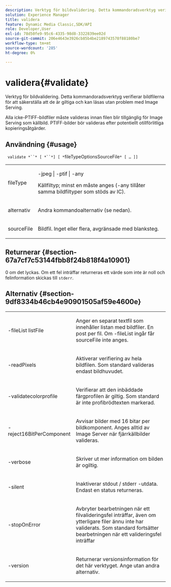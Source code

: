 ```yaml
---
description: Verktyg för bildvalidering. Detta kommandoradsverktyg verifierar bildfilerna för att säkerställa att de är giltiga och kan läsas utan problem med Image Serving.
solution: Experience Manager
title: validera
feature: Dynamic Media Classic,SDK/API
role: Developer,User
exl-id: 78d50fe9-95c6-4335-98d8-3322839ee02d
source-git-commit: 206e4643e3926cb85b4be2189743578f88180be7
workflow-type: tm+mt
source-wordcount: '285'
ht-degree: 0%

---
```


# validera{#validate}

Verktyg för bildvalidering. Detta kommandoradsverktyg verifierar bildfilerna för att säkerställa att de är giltiga och kan läsas utan problem med Image Serving.

Alla icke-PTIFF-bildfiler måste valideras innan filen blir tillgänglig för Image Serving som källbild. PTIFF-bilder bör valideras efter potentiellt otillförlitliga kopieringsåtgärder.

## Användning {#usage}

` validate *``* [ *``*] [ *`fileTypeOptionsSourceFile`* [ … ]]`

<table id="simpletable_D2C6B20E1007433AB4184A73046A44F0"> 
 <tr class="strow"> 
  <td class="stentry"> <p> <span class="codeph"> <span class="varname"> fileType  </span> </span> </p> </td> 
  <td class="stentry"> <p> <span class="codeph"> -jpeg | -ptif | -any  </span> </p> <p>Källfiltyp; minst en måste anges (-any tillåter samma bildfiltyper som stöds av IC). </p> </td> 
 </tr> 
 <tr class="strow"> 
  <td class="stentry"> <p> <span class="codeph"> <span class="varname"> alternativ  </span> </span> </p> </td> 
  <td class="stentry"> <p>Andra kommandoalternativ (se nedan). </p> </td> 
 </tr> 
 <tr class="strow"> 
  <td class="stentry"> <p> <span class="codeph"> <span class="varname"> sourceFile  </span> </span> </p> </td> 
  <td class="stentry"> <p> Bildfil. Inget eller flera, avgränsade med blanksteg. </p> </td> 
 </tr> 
</table>

## Returnerar {#section-67a7cf7c53144fbb8f24b818f4a10901}

0 om det lyckas. Om ett fel inträffar returneras ett värde som inte är noll och felinformation skickas till `stderr`.

## Alternativ {#section-9df8334b46cb4e90901505af59e4600e}

<table id="simpletable_004B1A29BDFD40A9B89E4CBD23119B3F"> 
 <tr class="strow"> 
  <td class="stentry"> <p> <span class="codeph"> -fileList  <span class="varname"> listFile  </span> </span> </p> </td> 
  <td class="stentry"> <p>Anger en separat textfil som innehåller listan med bildfiler. En post per fil. Om <span class="codeph"> -fileList </span> ingår får <span class="varname"> sourceFile </span> inte anges. </p> </td> 
 </tr> 
 <tr class="strow"> 
  <td class="stentry"> <p> <span class="codeph"> -readPixels  </span> </p> </td> 
  <td class="stentry"> <p>Aktiverar verifiering av hela bildfilen. Som standard valideras endast bildhuvudet. </p> </td> 
 </tr> 
 <tr class="strow"> 
  <td class="stentry"> <p> <span class="codeph"> -validatecolorprofile  </span> </p> </td> 
  <td class="stentry"> <p>Verifierar att den inbäddade färgprofilen är giltig. Som standard är inte profibrödtexten markerad. </p> </td> 
 </tr> 
 <tr class="strow"> 
  <td class="stentry"> <p> <span class="codeph"> -reject16BitPerComponent  </span> </p> </td> 
  <td class="stentry"> <p> Avvisar bilder med 16 bitar per bildkomponent. Anges alltid av Image Server när fjärrkällbilder valideras. </p> </td> 
 </tr> 
 <tr class="strow"> 
  <td class="stentry"> <p> <span class="codeph"> -verbose  </span> </p> </td> 
  <td class="stentry"> <p> Skriver ut mer information om bilden är ogiltig. </p> </td> 
 </tr> 
 <tr class="strow"> 
  <td class="stentry"> <p> <span class="codeph"> -silent  </span> </p> </td> 
  <td class="stentry"> <p>Inaktiverar <span class="codeph"> stdout </span>/ <span class="codeph"> stderr </span>-utdata. Endast en status returneras. </p> </td> 
 </tr> 
 <tr class="strow"> 
  <td class="stentry"> <p> <span class="codeph"> -stopOnError  </span> </p> </td> 
  <td class="stentry"> <p>Avbryter bearbetningen när ett filvalideringsfel inträffar, även om ytterligare filer ännu inte har validerats. Som standard fortsätter bearbetningen när ett valideringsfel inträffar </p> </td> 
 </tr> 
 <tr class="strow"> 
  <td class="stentry"> <p> <span class="codeph"> -version  </span> </p> </td> 
  <td class="stentry"> <p>Returnerar versionsinformation för det här verktyget. Ange utan andra alternativ. </p> </td> 
 </tr> 
</table>

